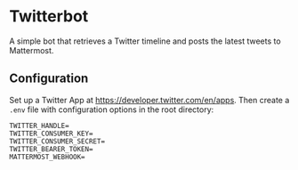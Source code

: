 # Twitterbot

A simple bot that retrieves a Twitter timeline and posts the latest tweets to Mattermost.

## Configuration

Set up a Twitter App at https://developer.twitter.com/en/apps. Then create a `.env` file with configuration options in the root directory:
```
TWITTER_HANDLE=
TWITTER_CONSUMER_KEY=
TWITTER_CONSUMER_SECRET=
TWITTER_BEARER_TOKEN=
MATTERMOST_WEBHOOK=
```
